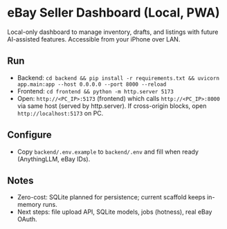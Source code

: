 # eBay Seller Dashboard (Local, PWA)

Local-only dashboard to manage inventory, drafts, and listings with future AI-assisted features. Accessible from your iPhone over LAN.

## Run
- Backend: `cd backend && pip install -r requirements.txt && uvicorn app.main:app --host 0.0.0.0 --port 8000 --reload`
- Frontend: `cd frontend && python -m http.server 5173`
- Open: `http://<PC_IP>:5173` (frontend) which calls `http://<PC_IP>:8000` via same host (served by http.server). If cross-origin blocks, open `http://localhost:5173` on PC.

## Configure
- Copy `backend/.env.example` to `backend/.env` and fill when ready (AnythingLLM, eBay IDs).

## Notes
- Zero-cost: SQLite planned for persistence; current scaffold keeps in-memory runs.
- Next steps: file upload API, SQLite models, jobs (hotness), real eBay OAuth.
